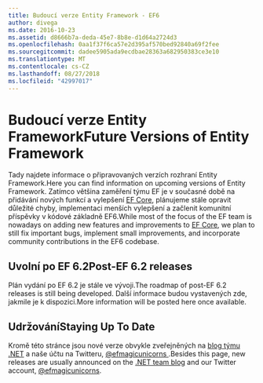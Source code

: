 ```yaml
---
title: Budoucí verze Entity Framework - EF6
author: divega
ms.date: 2016-10-23
ms.assetid: d8666b7a-deda-45e7-8b8e-d1d64a2724d3
ms.openlocfilehash: 0aa1f37f6ca57e2d395af570bed92840a69f2fee
ms.sourcegitcommit: dadee5905ada9ecdbae28363a682950383ce3e10
ms.translationtype: MT
ms.contentlocale: cs-CZ
ms.lasthandoff: 08/27/2018
ms.locfileid: "42997017"
---
```

# <a name="future-versions-of-entity-framework"></a><span data-ttu-id="47d97-102">Budoucí verze Entity Framework</span><span class="sxs-lookup"><span data-stu-id="47d97-102">Future Versions of Entity Framework</span></span> 
<span data-ttu-id="47d97-103">Tady najdete informace o připravovaných verzích rozhraní Entity Framework.</span><span class="sxs-lookup"><span data-stu-id="47d97-103">Here you can find information on upcoming versions of Entity Framework.</span></span>
<span data-ttu-id="47d97-104">Zatímco většina zaměření týmu EF je v současné době na přidávání nových funkcí a vylepšení [EF Core](https://docs.microsoft.com/en-us/ef/core/index), plánujeme stále opravit důležité chyby, implementaci menších vylepšení a začlenit komunitní příspěvky v kódové základně EF6.</span><span class="sxs-lookup"><span data-stu-id="47d97-104">While most of the focus of the EF team is nowadays on adding new features and improvements to [EF Core](https://docs.microsoft.com/en-us/ef/core/index), we plan to  still fix important bugs, implement small improvements, and incorporate community contributions in the EF6 codebase.</span></span>

## <a name="post-ef-62-releases"></a><span data-ttu-id="47d97-105">Uvolní po EF 6.2</span><span class="sxs-lookup"><span data-stu-id="47d97-105">Post-EF 6.2 releases</span></span>

<span data-ttu-id="47d97-106">Plán vydání po EF 6.2 je stále ve vývoji.</span><span class="sxs-lookup"><span data-stu-id="47d97-106">The roadmap of post-EF 6.2 releases is still being developed.</span></span> <span data-ttu-id="47d97-107">Další informace budou vystavených zde, jakmile je k dispozici.</span><span class="sxs-lookup"><span data-stu-id="47d97-107">More information will be posted here once available.</span></span>
 
## <a name="staying-up-to-date"></a><span data-ttu-id="47d97-108">Udržování</span><span class="sxs-lookup"><span data-stu-id="47d97-108">Staying Up To Date</span></span>  
  
<span data-ttu-id="47d97-109">Kromě této stránce jsou nové verze obvykle zveřejněných na [blog týmu .NET](https://blogs.msdn.microsoft.com/dotnet/tag/entity-framework/) a naše účtu na Twitteru, [ @efmagicunicorns ](http://twitter.com/efmagicunicorns).</span><span class="sxs-lookup"><span data-stu-id="47d97-109">Besides this page, new releases are usually announced on the [.NET team blog](https://blogs.msdn.microsoft.com/dotnet/tag/entity-framework/) and our Twitter account, [@efmagicunicorns](http://twitter.com/efmagicunicorns).</span></span>
  
